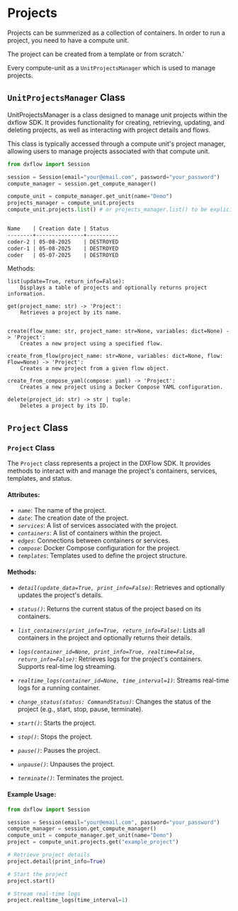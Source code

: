 # Projects

Projects can be summerized as a collection of containers. In order to run a project, you need to have a compute unit. 

 The project can be created from a template or from scratch.'
 
 Every compute-unit as a `UnitProjectsManager` which is used to manage projects.

 ## `UnitProjectsManager` Class
UnitProjectsManager is a class designed to manage unit projects within the dxflow SDK. It provides functionality for creating, retrieving, updating, and deleting projects, as well as interacting with project details and flows.

This class is typically accessed through a compute unit's project manager, allowing users to manage projects associated with that compute unit.

    
```python
from dxflow import Session

session = Session(email="your@email.com", password="your_password")
compute_manager = session.get_compute_manager()

compute_unit = compute_manager.get_unit(name="Demo")
projects_manager = compute_unit.projects 
compute_unit.projects.list() # or projects_manager.list() to be explicit
```
```markdown

Name    | Creation date | Status   
--------+---------------+----------
coder-2 | 05-08-2025    | DESTROYED
coder-1 | 05-08-2025    | DESTROYED
coder   | 05-07-2025    | DESTROYED
```

Methods:

    list(update=True, return_info=False):
        Displays a table of projects and optionally returns project information.

    get(project_name: str) -> 'Project':
        Retrieves a project by its name.


    create(flow_name: str, project_name: str=None, variables: dict=None) -> 'Project':
        Creates a new project using a specified flow.

    create_from_flow(project_name: str=None, variables: dict=None, flow: Flow=None) -> 'Project':
        Creates a new project from a given flow object.

    create_from_compose_yaml(compose: yaml) -> 'Project':
        Creates a new project using a Docker Compose YAML configuration.

    delete(project_id: str) -> str | tuple:
        Deletes a project by its ID.

## `Project` Class

### `Project` Class

The `Project` class represents a project in the DXFlow SDK. It provides methods to interact with and manage the project's containers, services, templates, and status.

#### Attributes:
- *`name`*: The name of the project.
- *`date`*: The creation date of the project.
- *`services`*: A list of services associated with the project.
- *`containers`*: A list of containers within the project.
- *`edges`*: Connections between containers or services.
- *`compose`*: Docker Compose configuration for the project.
- *`templates`*: Templates used to define the project structure.


#### Methods:

- *`detail(update_data=True, print_info=False)`*:
    Retrieves and optionally updates the project's details.

- *`status()`*:
    Returns the current status of the project based on its containers.

- *`list_containers(print_info=True, return_info=False)`*:
    Lists all containers in the project and optionally returns their details.

- *`logs(container_id=None, print_info=True, realtime=False, return_info=False)`*:
    Retrieves logs for the project's containers. Supports real-time log streaming.

- *`realtime_logs(container_id=None, time_interval=1)`*:
    Streams real-time logs for a running container.

- *`change_status(status: CommandStatus)`*:
    Changes the status of the project (e.g., start, stop, pause, terminate).

- *`start()`*:
    Starts the project.

- *`stop()`*:
    Stops the project.

- *`pause()`*:
    Pauses the project.

- *`unpause()`*:
    Unpauses the project.

- *`terminate()`*:
    Terminates the project.

#### Example Usage:

```python
from dxflow import Session

session = Session(email="your@email.com", password="your_password")
compute_manager = session.get_compute_manager()
compute_unit = compute_manager.get_unit(name="Demo")
project = compute_unit.projects.get("example_project")

# Retrieve project details
project.detail(print_info=True)

# Start the project
project.start()

# Stream real-time logs
project.realtime_logs(time_interval=1)
```
